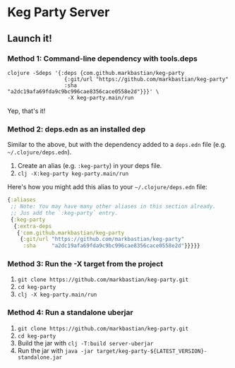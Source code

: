 # Keg Party Server

## Launch it!

### Method 1: Command-line dependency with tools.deps

```shell
clojure -Sdeps '{:deps {com.github.markbastian/keg-party
                  {:git/url "https://github.com/markbastian/keg-party"
                  :sha     "a2dc19afa69fda9c9bc996cae8356cace0558e2d"}}}' \
                   -X keg-party.main/run
```

Yep, that's it!

### Method 2: deps.edn as an installed dep

Similar to the above, but with the dependency added to a `deps.edn` file (e.g. `~/.clojure/deps.edn`).

1. Create an alias (e.g. `:keg-party`) in your deps file.
2. `clj -X:keg-party keg-party.main/run`

Here's how you might add this alias to your `~/.clojure/deps.edn` file:

```clojure
{:aliases
 ;; Note: You may have many other aliases in this section already.
 ;; Jus add the `:keg-party` entry.
 {:keg-party
  {:extra-deps
   {'com.github.markbastian/keg-party
    {:git/url "https://github.com/markbastian/keg-party"
     :sha     "a2dc19afa69fda9c9bc996cae8356cace0558e2d"}}}}}
```

### Method 3: Run the -X target from the project

1. `git clone https://github.com/markbastian/keg-party.git`
2. `cd keg-party`
3. `clj -X keg-party.main/run`

### Method 4: Run a standalone uberjar

1. `git clone https://github.com/markbastian/keg-party.git`
2. `cd keg-party`
3. Build the jar with `clj -T:build server-uberjar`
4. Run the jar with `java -jar target/keg-party-${LATEST_VERSION}-standalone.jar`
